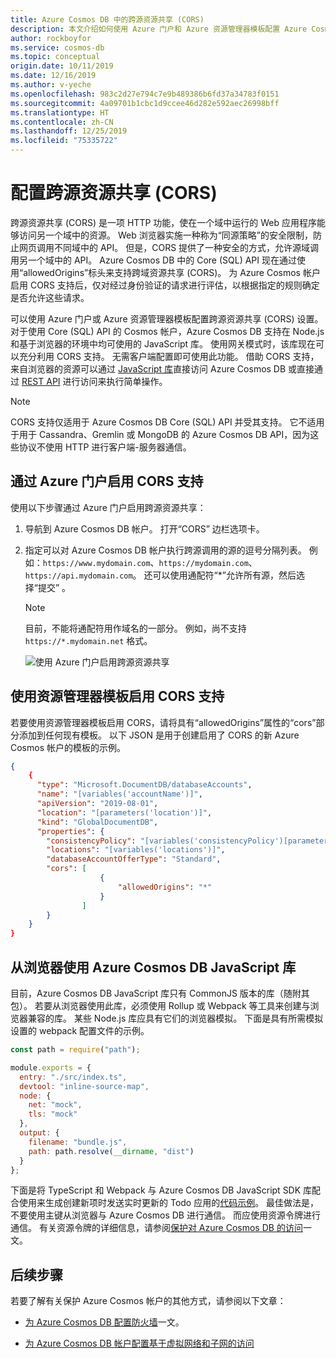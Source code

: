 ```yaml
---
title: Azure Cosmos DB 中的跨源资源共享 (CORS)
description: 本文介绍如何使用 Azure 门户和 Azure 资源管理器模板配置 Azure Cosmos DB 中的跨源资源共享 (CORS)。
author: rockboyfor
ms.service: cosmos-db
ms.topic: conceptual
origin.date: 10/11/2019
ms.date: 12/16/2019
ms.author: v-yeche
ms.openlocfilehash: 983c2d27e794c7e9b489386b6fd37a34783f0151
ms.sourcegitcommit: 4a09701b1cbc1d9ccee46d282e592aec26998bff
ms.translationtype: HT
ms.contentlocale: zh-CN
ms.lasthandoff: 12/25/2019
ms.locfileid: "75335722"
---
```

# <a name="configure-cross-origin-resource-sharing-cors"></a>配置跨源资源共享 (CORS)

跨源资源共享 (CORS) 是一项 HTTP 功能，使在一个域中运行的 Web 应用程序能够访问另一个域中的资源。 Web 浏览器实施一种称为“同源策略”的安全限制，防止网页调用不同域中的 API。 但是，CORS 提供了一种安全的方式，允许源域调用另一个域中的 API。 Azure Cosmos DB 中的 Core (SQL) API 现在通过使用“allowedOrigins”标头来支持跨域资源共享 (CORS)。 为 Azure Cosmos 帐户启用 CORS 支持后，仅对经过身份验证的请求进行评估，以根据指定的规则确定是否允许这些请求。

可以使用 Azure 门户或 Azure 资源管理器模板配置跨源资源共享 (CORS) 设置。 对于使用 Core (SQL) API 的 Cosmos 帐户，Azure Cosmos DB 支持在 Node.js 和基于浏览器的环境中均可使用的 JavaScript 库。 使用网关模式时，该库现在可以充分利用 CORS 支持。 无需客户端配置即可使用此功能。 借助 CORS 支持，来自浏览器的资源可以通过 [JavaScript 库](https://www.npmjs.com/package/@azure/cosmos)直接访问 Azure Cosmos DB 或直接通过 [REST API](https://docs.microsoft.com/rest/api/cosmos-db/) 进行访问来执行简单操作。

> [!NOTE]
> CORS 支持仅适用于 Azure Cosmos DB Core (SQL) API 并受其支持。 它不适用于用于 Cassandra、Gremlin 或 MongoDB 的 Azure Cosmos DB API，因为这些协议不使用 HTTP 进行客户端-服务器通信。

## <a name="enable-cors-support-from-azure-portal"></a>通过 Azure 门户启用 CORS 支持

使用以下步骤通过 Azure 门户启用跨源资源共享：

1. 导航到 Azure Cosmos DB 帐户。 打开“CORS”  边栏选项卡。

2. 指定可以对 Azure Cosmos DB 帐户执行跨源调用的源的逗号分隔列表。 例如：`https://www.mydomain.com`、`https://mydomain.com`、`https://api.mydomain.com`。 还可以使用通配符“\*”允许所有源，然后选择“提交”  。 

    > [!NOTE]
    > 目前，不能将通配符用作域名的一部分。 例如，尚不支持 `https://*.mydomain.net` 格式。 

    ![使用 Azure 门户启用跨源资源共享](./media/how-to-configure-cross-origin-resource-sharing/enable-cross-origin-resource-sharing-using-azure-portal.png)

## <a name="enable-cors-support-from-resource-manager-template"></a>使用资源管理器模板启用 CORS 支持

若要使用资源管理器模板启用 CORS，请将具有“allowedOrigins”属性的“cors”部分添加到任何现有模板。 以下 JSON 是用于创建启用了 CORS 的新 Azure Cosmos 帐户的模板的示例。

```json
{
    {
      "type": "Microsoft.DocumentDB/databaseAccounts",
      "name": "[variables('accountName')]",
      "apiVersion": "2019-08-01",
      "location": "[parameters('location')]",
      "kind": "GlobalDocumentDB",
      "properties": {
        "consistencyPolicy": "[variables('consistencyPolicy')[parameters('defaultConsistencyLevel')]]",
        "locations": "[variables('locations')]",
        "databaseAccountOfferType": "Standard",
        "cors": [
                    {
                        "allowedOrigins": "*"
                    }
                ]
        }
    }
}
```

## <a name="using-the-azure-cosmos-db-javascript-library-from-a-browser"></a>从浏览器使用 Azure Cosmos DB JavaScript 库

目前，Azure Cosmos DB JavaScript 库只有 CommonJS 版本的库（随附其包）。 若要从浏览器使用此库，必须使用 Rollup 或 Webpack 等工具来创建与浏览器兼容的库。 某些 Node.js 库应具有它们的浏览器模拟。 下面是具有所需模拟设置的 webpack 配置文件的示例。

```javascript
const path = require("path");

module.exports = {
  entry: "./src/index.ts",
  devtool: "inline-source-map",
  node: {
    net: "mock",
    tls: "mock"
  },
  output: {
    filename: "bundle.js",
    path: path.resolve(__dirname, "dist")
  }
};
```

下面是将 TypeScript 和 Webpack 与 Azure Cosmos DB JavaScript SDK 库配合使用来生成创建新项时发送实时更新的 Todo 应用的[代码示例](https://github.com/christopheranderson/cosmos-browser-sample)。
最佳做法是，不要使用主键从浏览器与 Azure Cosmos DB 进行通信。 而应使用资源令牌进行通信。 有关资源令牌的详细信息，请参阅[保护对 Azure Cosmos DB 的访问](secure-access-to-data.md#resource-tokens)一文。

## <a name="next-steps"></a>后续步骤

若要了解有关保护 Azure Cosmos 帐户的其他方式，请参阅以下文章：

* [为 Azure Cosmos DB 配置防火墙](how-to-configure-firewall.md)一文。

* [为 Azure Cosmos DB 帐户配置基于虚拟网络和子网的访问](how-to-configure-vnet-service-endpoint.md)

<!-- Update_Description: update meta properties, wording update, update link -->